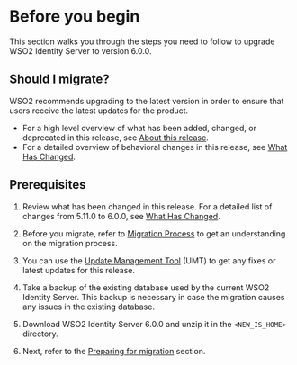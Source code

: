 # Before you begin

This section walks you through the steps you need to follow to upgrade
WSO2 Identity Server to version 6.0.0.

## Should I migrate?

WSO2 recommends upgrading to the latest version in order to ensure that
users receive the latest updates for the product.

- For a high level overview of what has been added, changed, or
    deprecated in this release, see [About this
    release]({{base_path}}/get-started/about-this-release).
- For a detailed overview of behavioral changes in this release, see
    [What Has Changed]({{base_path}}/setup/migrating-what-has-changed).

## Prerequisites

1. Review what has been changed in this release. For a detailed list of
    changes from 5.11.0 to 6.0.0, see [What Has Changed]({{base_path}}/setup/migrating-what-has-changed).

2. Before you migrate, refer to [Migration Process]({{base_path}}/setup/migration-process/) to get an understanding on the migration process.

3. You can use the [Update Management Tool](https://updates.docs.wso2.com/en/latest/) (UMT) to get any
    fixes or latest updates for this release.

4. Take a backup of the existing database used by the current WSO2 Identity Server. This backup is necessary in case the migration causes any issues in the existing database.

5. Download WSO2 Identity Server 6.0.0 and unzip it in the `<NEW_IS_HOME>` directory.

6. Next, refer to the [Preparing for migration]({{base_path}}/setup/migrating-preparing-for-migration) section.